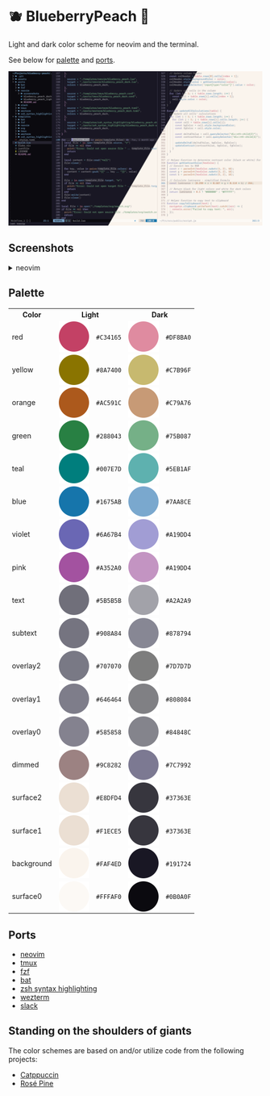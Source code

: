 # 🫐 BlueberryPeach 🍑

Light and dark color scheme for neovim and the terminal.

See below for [palette](#palette) and [ports](#ports).

<p align="center">
  <img src="./assets/social.png" alt="BlueberryPeach theme screenshot" />
</p>

## Screenshots

<details>
<summary>neovim</summary>
  <p align="center">
    <img src="./ports/neovim/screenshots/light.png" alt="BlueberryPeach light variant" />
    <img src="./ports/neovim/screenshots/dark.png" alt="BlueberryPeach dark variant" />
  </p>
</details>

## Palette

<table>
  <tr>
    <th>Color</th>
    <th colspan="2">Light</th>
    <th colspan="2">Dark</th>
  </tr>
  <tr>
	<td>red</td>
    <td><img valign='middle' src="./assets/light_red.svg" /></td>
    <td><code>#C34165</code></td>
    <td><img valign='middle' src="./assets/dark_red.svg" /></td>
    <td><code>#DF8BA0</code></td>
  </tr>
  <tr>
	<td>yellow</td>
    <td><img valign='middle' src="./assets/light_yellow.svg" /></td>
    <td><code>#8A7400</code></td>
    <td><img valign='middle' src="./assets/dark_yellow.svg" /></td>
    <td><code>#C7B96F</code></td>
  </tr>
  <tr>
	<td>orange</td>
    <td><img valign='middle' src="./assets/light_orange.svg" /></td>
    <td><code>#AC591C</code></td>
    <td><img valign='middle' src="./assets/dark_orange.svg" /></td>
    <td><code>#C79A76</code></td>
  </tr>
  <tr>
	<td>green</td>
    <td><img valign='middle' src="./assets/light_green.svg" /></td>
    <td><code>#288043</code></td>
    <td><img valign='middle' src="./assets/dark_green.svg" /></td>
    <td><code>#75B087</code></td>
  </tr>
  <tr>
	<td>teal</td>
    <td><img valign='middle' src="./assets/light_teal.svg" /></td>
    <td><code>#007E7D</code></td>
    <td><img valign='middle' src="./assets/dark_teal.svg" /></td>
    <td><code>#5EB1AF</code></td>
  </tr>
  <tr>
	<td>blue</td>
    <td><img valign='middle' src="./assets/light_blue.svg" /></td>
    <td><code>#1675AB</code></td>
    <td><img valign='middle' src="./assets/dark_blue.svg" /></td>
    <td><code>#7AA8CE</code></td>
  </tr>
  <tr>
	<td>violet</td>
    <td><img valign='middle' src="./assets/light_violet.svg" /></td>
    <td><code>#6A67B4</code></td>
    <td><img valign='middle' src="./assets/dark_violet.svg" /></td>
    <td><code>#A19DD4</code></td>
  </tr>
  <tr>
	<td>pink</td>
    <td><img valign='middle' src="./assets/light_pink.svg" /></td>
    <td><code>#A352A0</code></td>
    <td><img valign='middle' src="./assets/dark_pink.svg" /></td>
    <td><code>#A19DD4</code></td>
  </tr>
  <tr>
	<td>text</td>
    <td><img valign='middle' src="./assets/light_text.svg" /></td>
    <td><code>#5B5B5B</code></td>
    <td><img valign='middle' src="./assets/dark_text.svg" /></td>
    <td><code>#A2A2A9</code></td>
  </tr>
  <tr>
	<td>subtext</td>
    <td><img valign='middle' src="./assets/light_subtext.svg" /></td>
    <td><code>#908A84</code></td>
    <td><img valign='middle' src="./assets/dark_subtext.svg" /></td>
    <td><code>#878794</code></td>
  </tr>
  <tr>
	<td>overlay2</td>
    <td><img valign='middle' src="./assets/light_overlay2.svg" /></td>
    <td><code>#707070</code></td>
    <td><img valign='middle' src="./assets/dark_overlay2.svg" /></td>
    <td><code>#7D7D7D</code></td>
  </tr>
  <tr>
	<td>overlay1</td>
    <td><img valign='middle' src="./assets/light_overlay1.svg" /></td>
    <td><code>#646464</code></td>
    <td><img valign='middle' src="./assets/dark_overlay1.svg" /></td>
    <td><code>#808084</code></td>
  </tr>
  <tr>
	<td>overlay0</td>
    <td><img valign='middle' src="./assets/light_overlay0.svg" /></td>
    <td><code>#585858</code></td>
    <td><img valign='middle' src="./assets/dark_overlay0.svg" /></td>
    <td><code>#84848C</code></td>
  </tr>
  <tr>
	<td>dimmed</td>
    <td><img valign='middle' src="./assets/light_dimmed.svg" /></td>
    <td><code>#9C8282</code></td>
    <td><img valign='middle' src="./assets/dark_dimmed.svg" /></td>
    <td><code>#7C7992</code></td>
  </tr>
  <tr>
	<td>surface2</td>
    <td><img valign='middle' src="./assets/light_surface2.svg" /></td>
    <td><code>#E8DFD4</code></td>
    <td><img valign='middle' src="./assets/dark_surface2.svg" /></td>
    <td><code>#37363E</code></td>
  </tr>
  <tr>
	<td>surface1</td>
    <td><img valign='middle' src="./assets/light_surface1.svg" /></td>
    <td><code>#F1ECE5</code></td>
    <td><img valign='middle' src="./assets/dark_surface1.svg" /></td>
    <td><code>#37363E</code></td>
  </tr>
  <tr>
	<td>background</td>
    <td><img valign='middle' src="./assets/light_background.svg" /></td>
    <td><code>#FAF4ED</code></td>
    <td><img valign='middle' src="./assets/dark_background.svg" /></td>
    <td><code>#191724</code></td>
  </tr>
  <tr>
	<td>surface0</td>
    <td><img valign='middle' src="./assets/light_surface0.svg" /></td>
    <td><code>#FFFAF0</code></td>
    <td><img valign='middle' src="./assets/dark_surface0.svg" /></td>
    <td><code>#0B0A0F</code></td>
  </tr>
</table>

## Ports

- [neovim](./ports/neovim)
- [tmux](./ports/tmux)
- [fzf](./ports/fzf)
- [bat](./ports/bat)
- [zsh syntax highlighting](./ports/zsh_syntax_highlighting)
- [wezterm](./ports/wezterm)
- [slack](./ports/slack)

## Standing on the shoulders of giants

The color schemes are based on and/or utilize code from the following projects:

- [Catppuccin](https://github.com/catppuccin/catppuccin)
- [Rosé Pine](https://github.com/rose-pine/rose-pine-theme)
